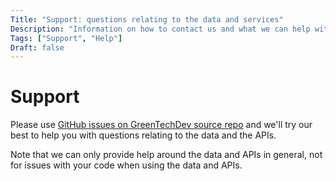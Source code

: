 ```yaml
---
Title: "Support: questions relating to the data and services" 
Description: "Information on how to contact us and what we can help with relating to the data and services provided."
Tags: ["Support", "Help"]
Draft: false
---
```


# Support

Please use [GitHub issues on GreenTechDev source repo](https://github.com/greentechdev/source/issues) and we'll try our best to help you with questions relating to the data and the APIs.

Note that we can only provide help around the data and APIs in general, not for issues with your code when using the data and APIs.
